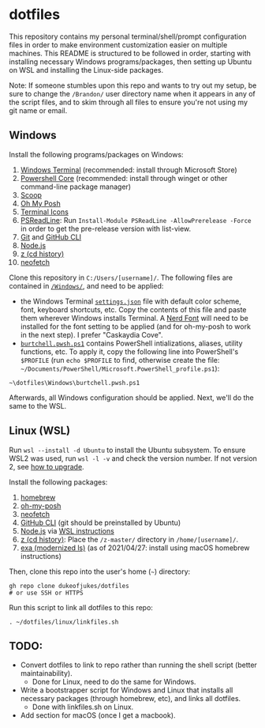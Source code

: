 # dotfiles

This repository contains my personal terminal/shell/prompt configuration files in order to make environment customization easier on multiple machines. This README is structured to be followed in order, starting with installing necessary Windows programs/packages, then setting up Ubuntu on WSL and installing the Linux-side packages. 

Note: If someone stumbles upon this repo and wants to try out my setup, be sure to change the `/Brandon/` user directory name when it appears in any of the script files, and to skim through all files to ensure you're not using my git name or email.

## Windows

Install the following programs/packages on Windows:

1. [Windows Terminal](https://github.com/microsoft/terminal) (recommended: install through Microsoft Store)
2. [Powershell Core](https://github.com/PowerShell/PowerShell) (recommended: install through winget or other command-line package manager)
3. [Scoop](https://github.com/ScoopInstaller/Scoop)
4. [Oh My Posh](https://ohmyposh.dev/)
5. [Terminal Icons](https://github.com/devblackops/Terminal-Icons)
6. [PSReadLine](https://github.com/PowerShell/PSReadLine): Run `Install-Module PSReadLine -AllowPrerelease -Force` in order to get the pre-release version with list-view.
7. [Git](https://gitforwindows.org/) and [GitHub CLI](https://github.com/cli/cli)
8. [Node.js](https://nodejs.org/en/)
9. [z (cd history)](https://www.powershellgallery.com/packages/z/1.1.13)
10. [neofetch](https://github.com/dylanaraps/neofetch)

Clone this repository in `C:/Users/[username]/`. The following files are contained in [`/Windows/`](https://github.com/dukeofjukes/configs/tree/main/Windows), and need to be applied:

- the Windows Terminal [`settings.json`](https://github.com/dukeofjukes/configs/blob/main/Windows/terminal.settings.json) file with default color scheme, font, keyboard shortcuts, etc. Copy the contents of this file and paste them wherever Windows installs Terminal. A [Nerd Font](https://www.nerdfonts.com/font-downloads) will need to be installed for the font setting to be applied (and for oh-my-posh to work in the next step). I prefer "Caskaydia Cove".
- [`burtchell.pwsh.ps1`](https://github.com/dukeofjukes/configs/blob/main/Windows/burtchell.pwsh.ps1) contains PowerShell intializations, aliases, utility functions, etc. To apply it, copy the following line into PowerShell's `$PROFILE` (run `echo $PROFILE` to find, otherwise create the file: `~/Documents/PowerShell/Microsoft.PowerShell_profile.ps1`):

```
~\dotfiles\Windows\burtchell.pwsh.ps1
```

Afterwards, all Windows configuration should be applied. Next, we'll do the same to the WSL.

## Linux (WSL)

Run `wsl --install -d Ubuntu` to install the Ubuntu subsystem. To ensure WSL2 was used, run `wsl -l -v` and check the version number. If not version 2, see [how to upgrade](https://docs.microsoft.com/en-us/windows/wsl/install#upgrade-version-from-wsl-1-to-wsl-2).

Install the following packages:

1. [homebrew](https://brew.sh)
2. [oh-my-posh](https://ohmyposh.dev/)
3. [neofetch](https://github.com/dylanaraps/neofetch)
4. [GitHub CLI](https://github.com/cli/cli) (git should be preinstalled by Ubuntu)
5. [Node.js](https://nodejs.org/en/) via [WSL instructions](https://docs.microsoft.com/en-us/windows/dev-environment/javascript/nodejs-on-wsl)
6. [z (cd history)](https://github.com/rupa/z): Place the `/z-master/` directory in `/home/[username]/`.
7. [exa (modernized ls)](https://github.com/ogham/exa) (as of 2021/04/27: install using macOS homebrew instructions)

Then, clone this repo into the user's home (`~`) directory:

```
gh repo clone dukeofjukes/dotfiles
# or use SSH or HTTPS
```

Run this script to link all dotfiles to this repo:

```
. ~/dotfiles/linux/linkfiles.sh
```

## TODO:

- Convert dotfiles to link to repo rather than running the shell script (better maintainability).
  - Done for Linux, need to do the same for Windows.
- Write a bootstrapper script for Windows and Linux that installs all necessary packages (through homebrew, etc), and links all dotfiles.
  - Done with linkfiles.sh on Linux.
- Add section for macOS (once I get a macbook).


